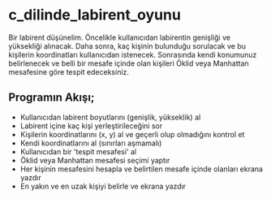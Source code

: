 
# c_dilinde_labirent_oyunu

Bir labirent düşünelim. Öncelikle kullanıcıdan labirentin genişliği ve yüksekliği alınacak. Daha
sonra, kaç kişinin bulunduğu sorulacak ve bu kişilerin koordinatları kullanıcıdan istenecek.
Sonrasında kendi konumunuz belirlenecek ve belli bir mesafe içinde olan kişileri Öklid veya
Manhattan mesafesine göre tespit edeceksiniz.


## Programın Akışı;

- Kullanıcıdan labirent boyutlarını (genişlik, yükseklik) al
- Labirent içine kaç kişi yerleştirileceğini sor
- Kişilerin koordinatlarını (x, y) al ve geçerli olup olmadığını kontrol et
- Kendi koordinatlarını al (sınırları aşmamalı)
- Kullanıcıdan bir 'tespit mesafesi' al
- Öklid veya Manhattan mesafesi seçimi yaptır
- Her kişinin mesafesini hesapla ve belirtilen mesafe içinde olanları ekrana yazdır
- En yakın ve en uzak kişiyi belirle ve ekrana yazdır

